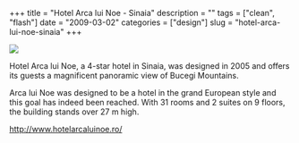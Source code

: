 +++
title = "Hotel Arca lui Noe - Sinaia"
description = ""
tags = ["clean", "flash"]
date = "2009-03-02"
categories = ["design"]
slug = "hotel-arca-lui-noe-sinaia"
+++


 

  <div id="screens-thumbs" class="clearfix">
    <div class="txt-center" id="design-submission"><a href="http://www.hotelarcaluinoe.ro/"><img id='bluga-thumbnail-1513' class='bluga-thumbnail large' src='http://media.konigi.com/bluga/
wt49ab948159034.jpg'/></a></div>  
  </div>   
<p>Hotel Arca lui Noe, a 4-star hotel in Sinaia, was designed in 2005 and offers its guests a magnificent panoramic view of Bucegi Mountains.</p>
<p>Arca lui Noe was designed to be a hotel in the grand European style and this goal has indeed been reached. With 31 rooms and 2 suites on 9 floors, the building stands over 27 m high.</p>
<p><a href="http://www.hotelarcaluinoe.ro/">http://www.hotelarcaluinoe.ro/</a></p>




